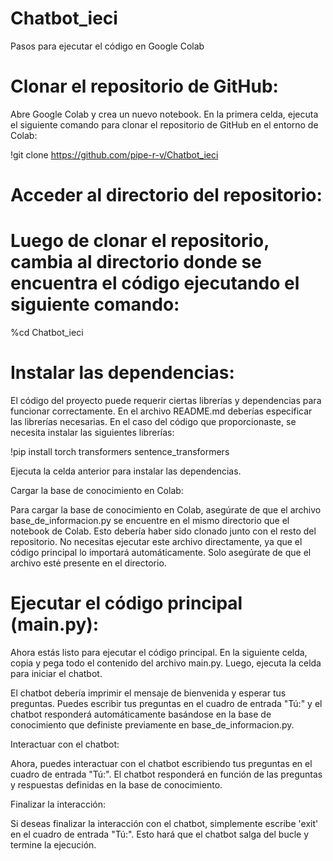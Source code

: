 # Chatbot_ieci
Pasos para ejecutar el código en Google Colab
# Clonar el repositorio de GitHub:

Abre Google Colab y crea un nuevo notebook. En la primera celda, ejecuta el siguiente comando para clonar el repositorio de GitHub en el entorno de Colab:

!git clone https://github.com/pipe-r-v/Chatbot_ieci

# Acceder al directorio del repositorio:

# Luego de clonar el repositorio, cambia al directorio donde se encuentra el código ejecutando el siguiente comando:

%cd Chatbot_ieci

# Instalar las dependencias:

El código del proyecto puede requerir ciertas librerías y dependencias para funcionar correctamente. En el archivo README.md deberías especificar las librerías necesarias. En el caso del código que proporcionaste, se necesita instalar las siguientes librerías:

!pip install torch transformers sentence_transformers

Ejecuta la celda anterior para instalar las dependencias.

Cargar la base de conocimiento en Colab:

Para cargar la base de conocimiento en Colab, asegúrate de que el archivo base_de_informacion.py se encuentre en el mismo directorio que el notebook de Colab. Esto debería haber sido clonado junto con el resto del repositorio. No necesitas ejecutar este archivo directamente, ya que el código principal lo importará automáticamente. Solo asegúrate de que el archivo esté presente en el directorio.

# Ejecutar el código principal (main.py):

Ahora estás listo para ejecutar el código principal. En la siguiente celda, copia y pega todo el contenido del archivo main.py. Luego, ejecuta la celda para iniciar el chatbot.

El chatbot debería imprimir el mensaje de bienvenida y esperar tus preguntas. Puedes escribir tus preguntas en el cuadro de entrada "Tú:" y el chatbot responderá automáticamente basándose en la base de conocimiento que definiste previamente en base_de_informacion.py.

Interactuar con el chatbot:

Ahora, puedes interactuar con el chatbot escribiendo tus preguntas en el cuadro de entrada "Tú:". El chatbot responderá en función de las preguntas y respuestas definidas en la base de conocimiento.

Finalizar la interacción:

Si deseas finalizar la interacción con el chatbot, simplemente escribe 'exit' en el cuadro de entrada "Tú:". Esto hará que el chatbot salga del bucle y termine la ejecución.
